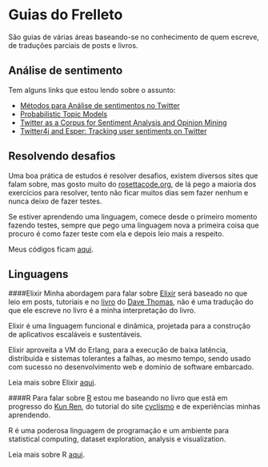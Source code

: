 Guias do Frelleto
==
São guias de várias áreas baseando-se no conhecimento de quem escreve, de traduções parciais de posts e livros.

Análise de sentimento
--

Tem alguns links que estou lendo sobre o assunto:

 - [Métodos para Análise de sentimentos no Twitter][analysis_sentiment_link_1]
 - [Probabilistic Topic Models][analysis_sentiment_link_2]
 - [Twitter as a Corpus for Sentiment Analysis and Opinion Mining][analysis_sentiment_link_3]
 - [Twitter4j and Esper: Tracking user sentiments on Twitter][analysis_sentiment_link_4]

[analysis_sentiment_link_1]: http://homepages.dcc.ufmg.br/~fabricio/download/webmedia13.pdf
[analysis_sentiment_link_2]: http://www.cs.princeton.edu/~blei/papers/Blei2012.pdf
[analysis_sentiment_link_3]: http://incc-tps.googlecode.com/svn/trunk/TPFinal/bibliografia/Pak%20and%20Paroubek%20(2010).%20Twitter%20as%20a%20Corpus%20for%20Sentiment%20Analysis%20and%20Opinion%20Mining.pdf
[analysis_sentiment_link_4]: http://www.javacodegeeks.com/2012/03/twitter4j-and-esper-tracking-user.html

Resolvendo desafios
--
Uma boa prática de estudos é resolver desafios, existem diversos sites que falam sobre, mas gosto muito do [rosettacode.org][rosetta_task], de lá pego a maioria dos exercícios para resolver, tento não ficar muitos dias sem fazer nenhum e nunca deixo de fazer testes.

Se estiver aprendendo uma linguagem, comece desde o primeiro momento fazendo testes, sempre que pego uma linguagem nova a primeira coisa que procuro é como fazer teste com ela e depois leio mais a respeito.

Meus códigos ficam [aqui][rosetta_zampi].

Linguagens
--
####Elixir
Minha abordagem para falar sobre [Elixir][elixir] será baseado no que leio em posts, tutoriais e no [livro][book_pragprog_elixir] do [Dave Thomas][site_dave_thomas], não é uma tradução do que ele escreve no livro é a minha interpretação do livro.

Elixir é uma linguagem funcional e dinâmica, projetada para a construção de aplicativos escaláveis e sustentáveis.

Elixir aproveita a VM do Erlang, para a execução de baixa latência, distribuída e sistemas tolerantes a falhas, ao mesmo tempo, sendo usado com sucesso no desenvolvimento web e domínio de software embarcado.

Leia mais sobre Elixir [aqui][elixir_instalation].

####R
Para falar sobre [R][r_language] estou me baseando no livro que está em progresso do [Kun Ren][book_kun_ren], do tutorial do site [cyclismo][cyclismo_tutorial] e de experiências minhas aprendendo.

R é uma poderosa linguagem de programação e um ambiente para statistical computing, dataset exploration, analysis e visualization.

Leia mais sobre R [aqui][r_instalation].

[rosetta_task]: http://rosettacode.org/wiki/Category:Programming_Tasks
[rosetta_zampi]: https://github.com/vagnerzampieri/rosettacode
[elixir]: http://elixir-lang.org/
[book_pragprog_elixir]: https://pragprog.com/book/elixir/programming-elixir
[site_dave_thomas]: http://pragdave.me/
[elixir_instalation]: https://github.com/frelleto/guides/blob/master/languages/elixir/README.md
[r_language]: http://www.r-project.org/
[book_kun_ren]: http://renkun.me/learnR/index.html
[cyclismo_tutorial]: http://www.cyclismo.org/tutorial/R/index.html
[r_instalation]: https://github.com/frelleto/guides/blob/master/languages/R/README.md

